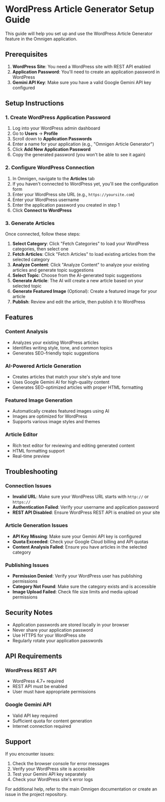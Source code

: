 # WordPress Article Generator Setup Guide

This guide will help you set up and use the WordPress Article Generator feature in the Omnigen application.

## Prerequisites

1. **WordPress Site**: You need a WordPress site with REST API enabled
2. **Application Password**: You'll need to create an application password in WordPress
3. **Gemini API Key**: Make sure you have a valid Google Gemini API key configured

## Setup Instructions

### 1. Create WordPress Application Password

1. Log into your WordPress admin dashboard
2. Go to **Users** → **Profile**
3. Scroll down to **Application Passwords**
4. Enter a name for your application (e.g., "Omnigen Article Generator")
5. Click **Add New Application Password**
6. Copy the generated password (you won't be able to see it again)

### 2. Configure WordPress Connection

1. In Omnigen, navigate to the **Articles** tab
2. If you haven't connected to WordPress yet, you'll see the configuration form
3. Enter your WordPress site URL (e.g., `https://yoursite.com`)
4. Enter your WordPress username
5. Enter the application password you created in step 1
6. Click **Connect to WordPress**

### 3. Generate Articles

Once connected, follow these steps:

1. **Select Category**: Click "Fetch Categories" to load your WordPress categories, then select one
2. **Fetch Articles**: Click "Fetch Articles" to load existing articles from the selected category
3. **Analyze Content**: Click "Analyze Content" to analyze your existing articles and generate topic suggestions
4. **Select Topic**: Choose from the AI-generated topic suggestions
5. **Generate Article**: The AI will create a new article based on your selected topic
6. **Generate Featured Image** (Optional): Create a featured image for your article
7. **Publish**: Review and edit the article, then publish it to WordPress

## Features

### Content Analysis
- Analyzes your existing WordPress articles
- Identifies writing style, tone, and common topics
- Generates SEO-friendly topic suggestions

### AI-Powered Article Generation
- Creates articles that match your site's style and tone
- Uses Google Gemini AI for high-quality content
- Generates SEO-optimized articles with proper HTML formatting

### Featured Image Generation
- Automatically creates featured images using AI
- Images are optimized for WordPress
- Supports various image styles and themes

### Article Editor
- Rich text editor for reviewing and editing generated content
- HTML formatting support
- Real-time preview

## Troubleshooting

### Connection Issues
- **Invalid URL**: Make sure your WordPress URL starts with `http://` or `https://`
- **Authentication Failed**: Verify your username and application password
- **REST API Disabled**: Ensure WordPress REST API is enabled on your site

### Article Generation Issues
- **API Key Missing**: Make sure your Gemini API key is configured
- **Quota Exceeded**: Check your Google Cloud billing and API quotas
- **Content Analysis Failed**: Ensure you have articles in the selected category

### Publishing Issues
- **Permission Denied**: Verify your WordPress user has publishing permissions
- **Category Not Found**: Make sure the category exists and is accessible
- **Image Upload Failed**: Check file size limits and media upload permissions

## Security Notes

- Application passwords are stored locally in your browser
- Never share your application password
- Use HTTPS for your WordPress site
- Regularly rotate your application passwords

## API Requirements

### WordPress REST API
- WordPress 4.7+ required
- REST API must be enabled
- User must have appropriate permissions

### Google Gemini API
- Valid API key required
- Sufficient quota for content generation
- Internet connection required

## Support

If you encounter issues:
1. Check the browser console for error messages
2. Verify your WordPress site is accessible
3. Test your Gemini API key separately
4. Check your WordPress site's error logs

For additional help, refer to the main Omnigen documentation or create an issue in the project repository.